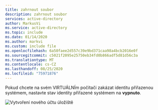 ```yaml
---
title: zahrnout soubor
description: zahrnout soubor
services: active-directory
author: MarkusVi
ms.service: active-directory
ms.topic: include
ms.date: 01/14/2020
ms.author: markvi
ms.custom: include file
ms.openlocfilehash: 6a50faee2d557c39e9bd371caa98a4bcb2016e0f
ms.sourcegitcommit: c5021f2095e25750eb34fd0b866adf5d81d56c3a
ms.translationtype: MT
ms.contentlocale: cs-CZ
ms.lasthandoff: 08/25/2020
ms.locfileid: "75971876"
---
```

Pokud chcete na svém VIRTUÁLNÍm počítači zakázat identitu přiřazenou systémem, nastavte stav identity přiřazené systémem na **vypnuto**. 

![Vytvoření nového účtu úložiště](./media/active-directory-msi-tut-disable/identity.png)
